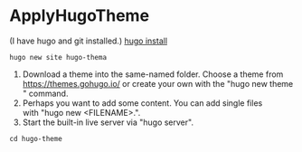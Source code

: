 # ApplyHugoTheme

(I have hugo and git installed.)
[hugo install](https://gohugo.io/installation/)



```shell 
hugo new site hugo-thema 
```

1. Download a theme into the same-named folder.
   Choose a theme from https://themes.gohugo.io/ or
   create your own with the "hugo new theme <THEMENAME>" command.    
2. Perhaps you want to add some content. You can add single files    
   with "hugo new <SECTIONNAME>\<FILENAME>.<FORMAT>".
3. Start the built-in live server via "hugo server".

```shell 
cd hugo-theme

```